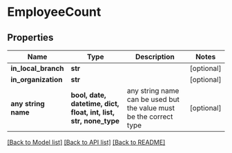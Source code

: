 # EmployeeCount


## Properties
Name | Type | Description | Notes
------------ | ------------- | ------------- | -------------
**in_local_branch** | **str** |  | [optional] 
**in_organization** | **str** |  | [optional] 
**any string name** | **bool, date, datetime, dict, float, int, list, str, none_type** | any string name can be used but the value must be the correct type | [optional]

[[Back to Model list]](../README.md#documentation-for-models) [[Back to API list]](../README.md#documentation-for-api-endpoints) [[Back to README]](../README.md)


